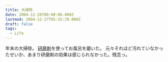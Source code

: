```yaml
---
title: 大掃除
date: 2004-12-26T00:00:00.000Z
lastmod: 2004-12-27T05:15:29.000Z
draft: false
tags:
  - Life
---
```


年末の大掃除。 [研磨剤](/posts/20041208/p01)を使ってお風呂を磨いた。 元々それほど汚れていなかったせいか、あまり研磨剤の効果は感じられなかった。残念っ。
